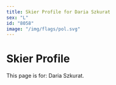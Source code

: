 ```yaml
---
title: Skier Profile for Daria Szkurat
sex: "L"
id: "8058"
image: "/img/flags/pol.svg" 
---
```


# Skier Profile

This page is for: Daria Szkurat.
    
